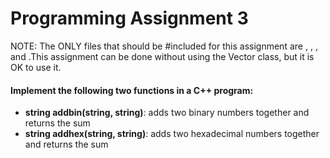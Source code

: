 # Programming Assignment 3

NOTE: The ONLY files that should be #included for this assignment are <iostream>, <vector>, <cmath>, and <string>.This assignment can be done without using the Vector class, but it is OK to use it.


#### Implement the following two functions in a C++ program:
* **string addbin(string, string)**: adds two binary numbers together and returns the sum
* **string addhex(string, string)**: adds two hexadecimal numbers together and returns the sum
